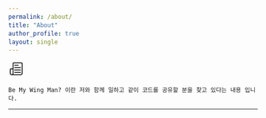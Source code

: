 ```yaml
---
permalink: /about/
title: "About"
author_profile: true
layout: single
---
```


![icon](/assets/logo.ico/logo.png)

```
Be My Wing Man? 이란 저와 함께 일하고 같이 코드를 공유할 분을 찾고 있다는 내용 입니다.
```
---
